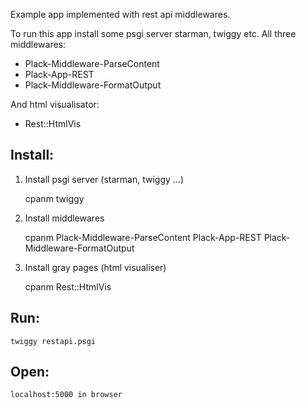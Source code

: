 Example app implemented with rest api middlewares.

To run this app install some psgi server starman, twiggy etc.
All three middlewares:
 * Plack-Middleware-ParseContent
 * Plack-App-REST
 * Plack-Middleware-FormatOutput

And html visualisator:
 * Rest::HtmlVis

Install:
---------------------

1. Install psgi server (starman, twiggy ...)

    cpanm twiggy

2. Install middlewares

	cpanm Plack-Middleware-ParseContent Plack-App-REST Plack-Middleware-FormatOutput

3. Install gray pages (html visualiser)

	cpanm Rest::HtmlVis

Run:
---------------------

    twiggy restapi.psgi

Open:
---------------------

    localhost:5000 in browser
